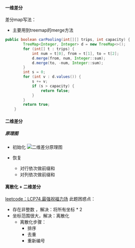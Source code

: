 #### 一维差分
差分map写法：
- 主要用到treemap的merge方法
```java
public boolean carPooling(int[][] trips, int capacity) {
        TreeMap<Integer, Integer> d = new TreeMap<>();
        for (int[] t : trips) {
            int num = t[0], from = t[1], to = t[2];
            d.merge(from, num, Integer::sum);
            d.merge(to, -num, Integer::sum);
        }
        int s = 0;
        for (int v : d.values()) {
            s += v;
            if (s > capacity) {
                return false;
            }
        }
        return true;
    }
```

#### 二维差分
##### 原理图
- 初始化
![二维差分原理图](https://pic.leetcode.cn/1702439895-HZofag-LC2132-c.png)

- 恢复
  - 对行依次做前缀和
  - 对列依次做前缀和


#### 离散化 + 二维差分
[leetcode：LCP74.最强祝福力场](https://leetcode.cn/problems/xepqZ5/)
此题困惑点：
- 存在非整数 ，解决：将所有坐标 * 2
- 坐标范围很大，解决：离散化
  - 离散化步骤：
    - 排序
    - 去重
    - 重新编号

